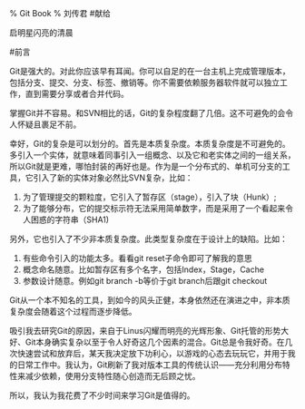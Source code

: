 % Git Book
% 刘传君
#献给

启明星闪亮的清晨

#前言

Git是强大的。对此你应该早有耳闻。你可以自足的在一台主机上完成管理版本，包括分支、提交、分支、标签、撤销等。你不需要依赖服务器软件就可以独立工作，直到需要分享或者合并代码。

掌握Git并不容易。和SVN相比的话，Git的复杂程度翻了几倍。这不可避免的会令人怀疑且裹足不前。

幸好，Git的复杂是可以划分的。首先是本质复杂度。本质复杂度是不可避免的。多引入一个实体，就意味着同事引入一组概念、以及它和老实体之间的一组关系，所以Git就是更难，哪怕封装的再好也是。作为是一个分布式的、单机可分支的工具，它引入了新的实体对象必然比SVN复杂，比如：

1. 为了管理提交的颗粒度，它引入了暂存区（stage），引入了块（Hunk）; 
2. 为了能够分布，它的提交标示符无法采用简单数字，而是采用了一个看起来令人困惑的字符串（SHA1)

另外，它也引入了不少非本质复杂度。此类型复杂度在于设计上的缺陷。比如：

1. 有些命令引入的功能太多。看看git reset子命令即可了解我的意思
2. 概念命名随意。比如暂存区有多个名字，包括Index，Stage，Cache
3. 参数设计随意。例如git branch -b等价于git branch后跟git checkout 

Git从一个本不知名的工具，到如今的风头正健，本身依然还在演进之中，非本质复杂度会随着这个过程而逐步降低。

吸引我去研究Git的原因，来自于Linus闪耀而明亮的光辉形象、Git托管的形势大好、Git本身确实复杂以至于令人好奇这几个因素的混合。Git总是令我好奇。在几次快速尝试和放弃后，某天我决定放下功利心，以游戏的心态去玩玩它，并用于我的日常工作中。我认为，Git刷新了我对版本工具的传统认识——充分利用分布特性来减少依赖，使用分支特性随心创造而无后顾之忧。

所以，我认为我花费了不少时间来学习Git是值得的。

 













